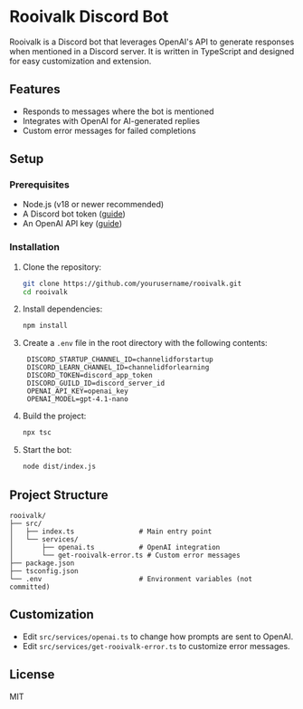 # Rooivalk Discord Bot

Rooivalk is a Discord bot that leverages OpenAI's API to generate responses when mentioned in a Discord server. It is written in TypeScript and designed for easy customization and extension.

## Features
- Responds to messages where the bot is mentioned
- Integrates with OpenAI for AI-generated replies
- Custom error messages for failed completions

## Setup

### Prerequisites
- Node.js (v18 or newer recommended)
- A Discord bot token ([guide](https://discord.com/developers/applications))
- An OpenAI API key ([guide](https://platform.openai.com/account/api-keys))

### Installation

1. Clone the repository:
   ```sh
   git clone https://github.com/yourusername/rooivalk.git
   cd rooivalk
   ```
2. Install dependencies:
   ```sh
   npm install
   ```
3. Create a `.env` file in the root directory with the following contents:
   ```env
    DISCORD_STARTUP_CHANNEL_ID=channelidforstartup
    DISCORD_LEARN_CHANNEL_ID=channelidforlearning
    DISCORD_TOKEN=discord_app_token
    DISCORD_GUILD_ID=discord_server_id
    OPENAI_API_KEY=openai_key
    OPENAI_MODEL=gpt-4.1-nano
   ```
4. Build the project:
   ```sh
   npx tsc
   ```
5. Start the bot:
   ```sh
   node dist/index.js
   ```

## Project Structure

```
rooivalk/
├── src/
│   ├── index.ts                # Main entry point
│   └── services/
│       ├── openai.ts           # OpenAI integration
│       └── get-rooivalk-error.ts # Custom error messages
├── package.json
├── tsconfig.json
└── .env                        # Environment variables (not committed)
```

## Customization
- Edit `src/services/openai.ts` to change how prompts are sent to OpenAI.
- Edit `src/services/get-rooivalk-error.ts` to customize error messages.

## License
MIT

